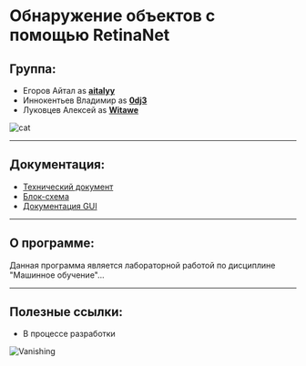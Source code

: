 # Обнаружение объектов с помощью RetinaNet
## Группа:
- Егоров Айтал as **[aitalyy](https://github.com/0dj3/ML-lab1/commits?author=aitalyy)**
- Иннокентьев Владимир as **[0dj3](https://github.com/0dj3/ML-lab1/commits?author=0dj3)**
- Луковцев Алексей as **[Witawe](https://github.com/0dj3/ML-lab1/commits?author=Witawe)**

![cat](https://media1.giphy.com/media/pOKrXLf9N5g76/giphy.gif "Working hard")
___
## Документация:
- [Технический документ](https://docs.google.com/document/d/1iYDcH8vW5qt8NE1q17Douner1vuNkDjMZhA0qZy7FNI/edit?usp=sharing)
- [Блок-схема](https://docs.google.com/document/d/1PtKv3g_xTQMqNf5aMuMcDJKIB9AcucXf/edit?usp=sharing&ouid=108039641319216515313&rtpof=true&sd=true)
- [Документация GUI](https://docs.google.com/document/d/1iYDcH8vW5qt8NE1q17Douner1vuNkDjMZhA0qZy7FNI/edit?usp=sharing)
___
## О программе:
Данная программа является лабораторной работой по дисциплине "Машинное обучение"...
___
## Полезные ссылки:
- В процессе разработки

![Vanishing](https://media1.tenor.com/images/9e9fdd1ebe593f3adf24b829a0f5a989/tenor.gif?itemid=3377649)
